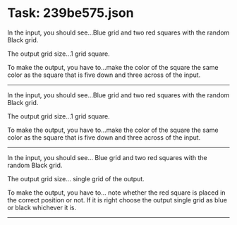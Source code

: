 # Task: 239be575.json

In the input, you should see...Blue grid and two red squares with the random Black grid.

The output grid size...1 grid square.

To make the output, you have to...make the color of the square the same color as the square that is five down and three across of the input.

---

In the input, you should see...Blue grid and two red squares with the random Black grid.

The output grid size...1 grid square.

To make the output, you have to...make the color of the square the same color as the square that is five down and three across of the input.

---

In the input, you should see... Blue grid and two red squares with the random Black grid.

The output grid size... single grid of the output.

To make the output, you have to... note whether the red square is placed in the correct position or not. If it is right choose the output single grid as blue or black whichever it is.

---

